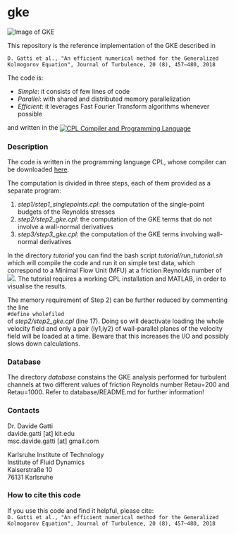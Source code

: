 # gke    


![Image of GKE](https://github.com/davecats/gke/blob/master/.image.png) 

This repository is the reference implementation of the GKE described in

``` D. Gatti et al., "An efficient numerical method for the Generalized Kolmogorov Equation", Journal of Turbulence, 20 (8), 457–480, 2018 ```

The code is:
* *Simple*: it consists of few lines of code 
* *Parallel*: with shared and distributed memory parallelization
* *Efficient*: it leverages Fast Fourier Transform algorithms whenever possible

and written in the 
<span itemscope itemtype="http://schema.org/SoftwareApplication http://schema.org/ComputerLanguage"><meta itemprop="name" content="CPL"><meta itemprop="applicationCategory" content="DeveloperApplication"><meta itemprop="applicationSubCategory" content="Programming Language"><meta itemprop="operatingSystem" content="Linux, macOS, Windows Subsystem for Linux"><a itemprop="url" href="https://CPLcode.net" target="_blank" rel="noopener"><img src="https://img.shields.io/static/v1?label=CPL&message=Compiler+and+Programming+Language&color=success&style=plastic" style="vertical-align:middle" alt="CPL Compiler and Programming Language"></a></span>

### Description

The code is written in the programming language CPL, whose compiler can be downloaded [here](https://cplcode.net/).

The computation is divided in three steps, each of them provided as a separate program:
1) *step1/step1_singlepoints.cpl*: the computation of the single-point budgets of the Reynolds stresses
2) *step2/step2_gke.cpl*: the computation of the GKE terms that do not involve a wall-normal derivatives
3) *step3/step3_gke.cpl*: the computation of the GKE terms involving wall-normal derivatives

In the directory *tutorial* you can find the bash script *tutorial/run_tutorial.sh* which will compile the code and run it on simple test data, which correspond to a Minimal Flow Unit (MFU) at a friction Reynolds number of <img src="https://render.githubusercontent.com/render/math?math=Re_\tau=200">. The tutorial requires a working CPL installation and MATLAB, in order to visualise the results. 

The memory requirement of Step 2) can be further reduced by commenting the line  
```#define wholefiled```  
of *step2/step2_gke.cpl* (line 17). Doing so will deactivate loading the whole velocity field and only a pair (iy1,iy2) of wall-parallel planes of the velocity field will be loaded at a time. Beware that this increases the I/O and possibly slows down calculations.

### Database

The directory *database* constains the GKE analysis performed for turbulent channels at two different values of friction Reynolds number Retau=200 and Retau=1000. Refer to database/README.md for further information! 

### Contacts

Dr. Davide Gatti  
davide.gatti [at] kit.edu  
msc.davide.gatti [at] gmail.com  

Karlsruhe Institute of Technology  
Institute of Fluid Dynamics  
Kaiserstraße 10  
76131 Karlsruhe  

### How to cite this code

If you use this code and find it helpful, please cite:  
``` D. Gatti et al., "An efficient numerical method for the Generalized Kolmogorov Equation", Journal of Turbulence, 20 (8), 457–480, 2018 ```
